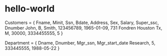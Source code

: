 # hello-world
Customers = { 
    Fname, Minit, Ssn, Bdate, Address, Sex, Salary, Super_ssc, Dnumber
    John, B, Smith, 123456789, 1965-01-09, 731 Fondren Houston Tx, M, 30000, 3334455555, 5
}
    
Department = { 
    Dname, Dnumber, Mgr_ssn, Mgr_start_date
    Research, 5, 333445555, 1988-05-22
}
